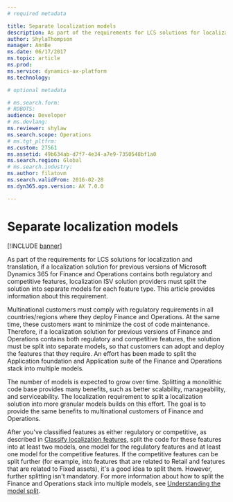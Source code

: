```yaml
---
# required metadata

title: Separate localization models
description: As part of the requirements for LCS solutions for localization and translation, if a localization solution for previous versions of Microsoft Dynamics 365 for Finance and Operations contains both regulatory and competitive features, localization ISV solution providers must split the solution into separate models for each feature type. This article provides information about this requirement.
author: ShylaThompson
manager: AnnBe
ms.date: 06/17/2017
ms.topic: article
ms.prod: 
ms.service: dynamics-ax-platform
ms.technology: 

# optional metadata

# ms.search.form: 
# ROBOTS: 
audience: Developer
# ms.devlang: 
ms.reviewer: shylaw
ms.search.scope: Operations
# ms.tgt_pltfrm: 
ms.custom: 27561
ms.assetid: 49b634ab-d7f7-4e34-a7e9-7350548bf1a0
ms.search.region: Global
# ms.search.industry: 
ms.author: filatovm
ms.search.validFrom: 2016-02-28
ms.dyn365.ops.version: AX 7.0.0

---
```


# Separate localization models

[!INCLUDE [banner](../includes/banner.md)]

As part of the requirements for LCS solutions for localization and translation, if a localization solution for previous versions of Microsoft Dynamics 365 for Finance and Operations contains both regulatory and competitive features, localization ISV solution providers must split the solution into separate models for each feature type. This article provides information about this requirement.

Multinational customers must comply with regulatory requirements in all countries/regions where they deploy Finance and Operations. At the same time, these customers want to minimize the cost of code maintenance. Therefore, if a localization solution for previous versions of Finance and Operations contains both regulatory and competitive features, the solution must be split into separate models, so that customers can adopt and deploy the features that they require. An effort has been made to split the Application foundation and Application suite of the Finance and Operations stack into multiple models. 

The number of models is expected to grow over time. Splitting a monolithic code base provides many benefits, such as better scalability, manageability, and serviceability. The localization requirement to split a localization solution into more granular models builds on this effort. The goal is to provide the same benefits to multinational customers of Finance and Operations. 

After you've classified features as either regulatory or competitive, as described in [Classify localization features](classify-localization-features.md), split the code for these features into at least two models, one model for the regulatory features and at least one model for the competitive features. If the competitive features can be split further (for example, into features that are related to Retail and features that are related to Fixed assets), it's a good idea to split them. However, further splitting isn't mandatory. For more information about how to split the Finance and Operations stack into multiple models, see [Understanding the model split](../dev-tools/model-split.md).



